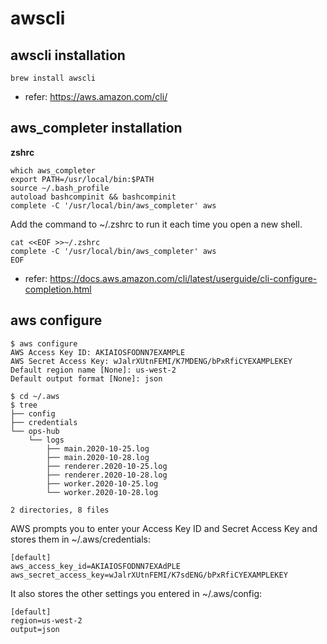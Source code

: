 # awscli
## awscli installation
```shell
brew install awscli
```
- refer: https://aws.amazon.com/cli/
## aws_completer installation
**zshrc**
```shell
which aws_completer
export PATH=/usr/local/bin:$PATH
source ~/.bash_profile
autoload bashcompinit && bashcompinit
complete -C '/usr/local/bin/aws_completer' aws
```
Add the command to ~/.zshrc to run it each time you open a new shell.
```
cat <<EOF >>~/.zshrc
complete -C '/usr/local/bin/aws_completer' aws
EOF
```
- refer: https://docs.aws.amazon.com/cli/latest/userguide/cli-configure-completion.html
## aws configure 
```shell
$ aws configure
AWS Access Key ID: AKIAIOSFODNN7EXAMPLE
AWS Secret Access Key: wJalrXUtnFEMI/K7MDENG/bPxRfiCYEXAMPLEKEY
Default region name [None]: us-west-2
Default output format [None]: json

$ cd ~/.aws
$ tree                                           
├── config
├── credentials
└── ops-hub
    └── logs
        ├── main.2020-10-25.log
        ├── main.2020-10-28.log
        ├── renderer.2020-10-25.log
        ├── renderer.2020-10-28.log
        ├── worker.2020-10-25.log
        └── worker.2020-10-28.log

2 directories, 8 files
```
AWS prompts you to enter your Access Key ID and Secret Access Key and stores them in ~/.aws/credentials:
```
[default]
aws_access_key_id=AKIAIOSFODNN7EXAdPLE
aws_secret_access_key=wJalrXUtnFEMI/K7sdENG/bPxRfiCYEXAMPLEKEY
```
It also stores the other settings you entered in ~/.aws/config:
```
[default]
region=us-west-2
output=json
```
